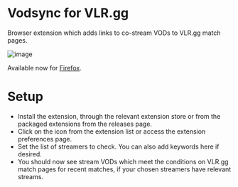 # Vodsync for VLR.gg

Browser extension which adds links to co-stream VODs to VLR.gg match pages.

![image](https://user-images.githubusercontent.com/42128841/236661329-85792de3-e057-40e7-9b01-5e7ed42ba33a.png)

Available now for
[Firefox](https://addons.mozilla.org/en-US/firefox/addon/vodsync-for-vlr-gg/).

# Setup

* Install the extension, through the relevant extension store or from the
    packaged extensions from the releases page.
* Click on the icon from the extension list or access the extension preferences
    page.
* Set the list of streamers to check. You can also add keywords here if
    desired.
* You should now see stream VODs which meet the conditions on VLR.gg match
    pages for recent matches, if your chosen streamers have relevant streams.
